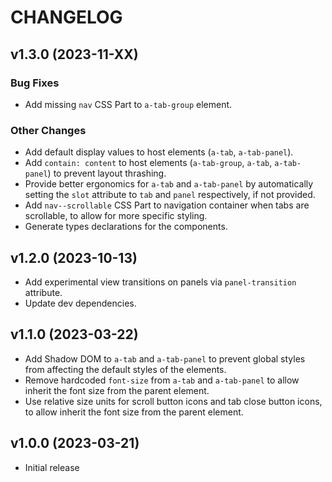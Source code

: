 # CHANGELOG

## v1.3.0 (2023-11-XX)

### Bug Fixes

- Add missing `nav` CSS Part to `a-tab-group` element.

### Other Changes

- Add default display values to host elements (`a-tab`, `a-tab-panel`).
- Add `contain: content` to host elements (`a-tab-group`, `a-tab`, `a-tab-panel`) to prevent layout thrashing.
- Provide better ergonomics for `a-tab` and `a-tab-panel` by automatically setting the `slot` attribute to `tab` and `panel` respectively, if not provided.
- Add `nav--scrollable` CSS Part to navigation container when tabs are scrollable, to allow for more specific styling.
- Generate types declarations for the components.

## v1.2.0 (2023-10-13)

- Add experimental view transitions on panels via `panel-transition` attribute.
- Update dev dependencies.

## v1.1.0 (2023-03-22)

- Add Shadow DOM to `a-tab` and `a-tab-panel` to prevent global styles from affecting the default styles of the elements.
- Remove hardcoded `font-size` from `a-tab` and `a-tab-panel` to allow inherit the font size from the parent element.
- Use relative size units for scroll button icons and tab close button icons, to allow inherit the font size from the parent element.

## v1.0.0 (2023-03-21)

- Initial release
